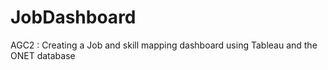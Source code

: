 # JobDashboard
AGC2 : Creating a Job and skill mapping dashboard using Tableau and the ONET database
